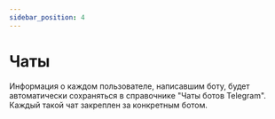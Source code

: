 ```yaml
---
sidebar_position: 4
---
```


# Чаты

Информация о каждом пользователе, написавшим боту, будет автоматически сохраняться в справочнике "Чаты ботов Telegram". Каждый такой чат закреплен за конкретным ботом.
